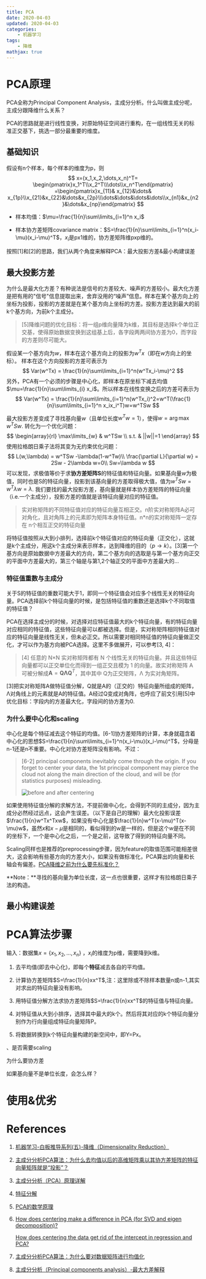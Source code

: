 ```yaml
---
title: PCA
date: 2020-04-03
updated: 2020-04-03
categories:
    - 机器学习
tags:
    - 降维
mathjax: true
---
```


# PCA原理

PCA全称为Principal Component Analysis，主成分分析。什么叫做主成分呢，主成分跟降维什么关系？

PCA的思路就是进行线性变换，对原始特征空间进行重构，在一组线性无关的标准正交基下，挑选一部分最重要的维度。

## 基础知识

假设有n个样本，每个样本的维度为p，则
$$
x=(x_1,x_2,\dots,x_n)^T=
\begin{pmatrix}x_1^T\\x_2^T\\\dots\\x_n^T\end{pmatrix}
=\begin{pmatrix}x_{11}& x_{12}&\dots& x_{1p}\\x_{21}&x_{22}&\dots&x_{2p}\\\dots&\dots&\dots&\dots\\x_{n1}&x_{n2}&\dots&x_{np}\end{pmatrix}
$$
- 样本均值：$\mu=\frac{1}{n}\sum\limits_{i=1}^n x_i$

- 样本协方差矩阵covariance matrix：$S=\frac{1}{n}\sum\limits_{i=1}^n(x_i-\mu)(x_i-\mu)^T$，$x_i$是px1维的，协方差矩阵维pxp维的。



按照[1]和[2]的思路，我们从两个角度来解释PCA：最大投影方差&最小构建误差

## 最大投影方差

为什么是最大化方差？有种说法是信号的方差较大、噪声的方差较小。最大化方差是把有用的"信号"信息提取出来，舍弃没用的“噪声”信息。样本在某个基方向上的坐标为投影，投影的方差就是在某个基方向上坐标的方差。投影方差达到最大的前k个基方向，为前k个主成分。

>  [5]降维问题的优化目标：将一组p维向量降为k维，其目标是选择k个单位正交基，使得原始数据变换到这组基上后，各字段两两间协方差为0，而字段的方差则尽可能大。

假设某一个基方向为$w$，样本在这个基方向上的投影为$w^Tx$（即在$w$方向上的坐标）。 样本在这个方向投影的方差可表示为
$$
Var(w^Tx) = \frac{1}{n}\sum\limits_{i=1}^n(w^Tx_i-\mu)^2
$$
另外，PCA有一个必须的步骤是中心化，即样本在原坐标下减去均值$\mu=\frac{1}{n}\sum\limits_{i} x_i$。所以样本在线性变换之后的方差可表示为
$$
Var(w^Tx) = \frac{1}{n}\sum\limits_{i=1}^n(w^Tx_i)^2=w^T(\frac{1}{n}\sum\limits_{i=1}^n x_ix_i^T)w=w^TSw
$$

最大投影方差变成了寻找基向量$w$（且单位长度$w^Tw=1$），使得$w=\arg\max w^TSw$. 转化为一个优化问题：
$$
\begin{array}{rl}
\max\limits_{w} & w^TSw \\
s.t. & ||w||=1
\end{array}
$$
使用拉格朗日乘子法将其变为无约束优化问题：
$$
L(w,\lambda) = w^TSw -\lambda(1-w^Tw)\\
\frac{\partial L}{\partial w} = 2Sw - 2\lambda w=0\\
Sw=\lambda w
$$
可以发现，求极值等价于求**协方差矩阵S**的特征值和特征向量。如果基向量$w$为极值，同时也是S的特征向量，投影到该基向量的方差取得极大值，值为$w^TSw=w^T\lambda w=\lambda$. 我们要找的最大投影方差，基向量就是样本协方差矩阵的特征向量（i.e.一个主成分），投影方差的值就是该特征向量对应的特征值。

> 实对称矩阵的不同特征值对应的特征向量互相正交。n阶实对称矩阵A必可对角化，且对角阵上的元素即为矩阵本身特征值。n*n的实对称矩阵一定存在 n个相互正交的特征向量

将特征值按照从大到小排列，选择前k个特征值对应的特征向量（正交化），这就是k个主成分，用这k个主成分来表示样本，达到降维的目的（$p\rightarrow k$）。[3]第一个基方向是原始数据中方差最大的方向，第二个基方向的选取是与第一个基方向正交的平面中方差最大的，第三个轴是与第1,2个轴正交的平面中方差最大的...

### 特征值重数与主成分

关于S的特征值的重数可能大于1，即同一个特征值会对应多个线性无关的特征向量。PCA选择前k个特征向量的时候，是包括特征值的重数还是选择k个不同取值的特征值？

PCA在选择主成分的时候，对选择对应特征值最大的k个特征向量，有的特征向量对应相同的特征值，这些特征向量可以都被选择。但是，实对称矩阵相同特征值对应的特征向量是线性无关，但未必正交。所以需要对相同特征值的特征向量做正交化，才可以作为基方向被PCA选择。这里不多做展开，可以参考[3, 4]：

> [4] 任意的 N×N 实对称矩阵都有 N 个线性无关的特征向量。并且这些特征向量都可以正交单位化而得到一组正交且模为 1 的向量。故实对称矩阵 A 可被分解成$\mathbf{A}=\mathbf{Q}\mathbf{\Lambda}\mathbf{Q}^{T}$，其中其中 Q为正交矩阵，Λ 为实对角矩阵。

[3]把实对称矩阵A做特征值分解，Q就是A的（正交的）特征向量所组成的矩阵，Λ对角线上的元素就是A的特征值。A经过Q变成对角阵，也呼应了前文引用[5]中优化目标：字段内的方差最大化，字段间的协方差为0. 

### 为什么要中心化和scaling

中心化是每个特征减去这个特征的均值。[6-1]协方差矩阵的计算，本身就蕴含着中心化的思想$S=\frac{1}{n}\sum\limits_{i=1}^n(x_i-\mu)(x_i-\mu)^T$，分母是n-1还是n不重要。中心化对协方差矩阵没有影响。不过：

> [6-2] principal components inevitably come through the origin. If you forget to center your data, the 1st principal component may pierce the cloud not along the main direction of the cloud, and will be (for statistics purposes) misleading.
>
> ![before and after centering](https://i.stack.imgur.com/9vENg.jpg)

如果使用特征值分解的求解方法，不提前做中心化，会得到不同的主成分，因为主成分必然经过远点，这会产生误差。（以下是自己的理解）最大化投影误差$\frac{1}{n}w^Tx^Txw$，如果没有中心化是$\frac{1}{n}w^T(x-\mu)^T(x-\mu)w$，虽然$x$和$x-\mu$是相同的，看似得到的w是一样的，但是这个$w$是在不同的坐标下，一个是中心化之后，一个是之前，这导致了得到的特征向量不同。

Scaling同样也是推荐的preprocessing步骤，因为feature的取值范围可能相差很大，这会影响有些基方向的方差大小，如果没有做标准化，PCA算出的向量和长轴会有偏差。[PCA降维之前为什么要先标准化？](http://sofasofa.io/forum_main_post.php?postid=1000375)



**Note：**寻找的基向量为单位长度，这一点也很重要，这样才有拉格朗日乘子法的构造。

## 最小构建误差

# PCA算法步骤

输入：数据集$x=\{x_1,x_2,\dots,x_n\}$ ，$x_i$的维度为p维，需要降到k维。

1) 去平均值(即去中心化)，即每个**特征**减去各自的平均值。

2) 计算协方差矩阵$S=\frac{1}{n}xx^T$,注：这里除或不除样本数量n或n-1,其实对求出的特征向量没有影响。

3) 用特征值分解方法求协方差矩阵$S=\frac{1}{n}xx^T$的特征值与特征向量。

4) 对特征值从大到小排序，选择其中最大的k个。然后将其对应的k个特征向量分别作为行向量组成特征向量矩阵P。

5) 将数据转换到k个特征向量构建的新空间中，即Y=Px。





、是否需要scaling

为什么要协方差

如果基向量不是单位长度，会怎么样？

# 使用&优劣

# References

1. [机器学习-白板推导系列(五)-降维（Dimensionality Reduction）](https://www.bilibili.com/video/BV1vW411S7tH?from=search&seid=15511856047644180318)

2. [主成分分析PCA算法：为什么去均值以后的高维矩阵乘以其协方差矩阵的特征向量矩阵就是“投影”？](https://www.zhihu.com/question/30094611/answer/275172932)

3. [主成分分析（PCA）原理详解](https://zhuanlan.zhihu.com/p/37777074)

4. [特征分解](https://zh.wikipedia.org/wiki/%E7%89%B9%E5%BE%81%E5%88%86%E8%A7%A3)

5. [PCA的数学原理](http://blog.codinglabs.org/articles/pca-tutorial.html)

6. [How does centering make a difference in PCA (for SVD and eigen decomposition)?](https://stats.stackexchange.com/a/189902)

   [How does centering the data get rid of the intercept in regression and PCA?](https://stats.stackexchange.com/questions/22329/how-does-centering-the-data-get-rid-of-the-intercept-in-regression-and-pca)

7. [主成分分析PCA算法：为什么要对数据矩阵进行均值化](https://www.zhihu.com/question/40956812)

8. [主成分分析（Principal components analysis）-最大方差解释](https://www.cnblogs.com/jerrylead/archive/2011/04/18/2020209.html)

